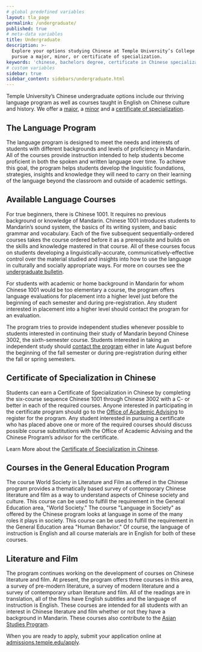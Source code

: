 ```yaml
---
# global predefined variables
layout: tla_page
permalink: /undergraduate/
published: true
# meta-data variables
title: Undergraduate
description: >-
  Explore your options studying Chinese at Temple University’s College of Liberal Arts:
  pursue a major, minor, or certificate of specialization.
keywords: 'chinese, bachelors degree, certificate in Chinese specialization, minor'
# custom variables
sidebar: true
sidebar_content: sidebars/undergraduate.html  
---
```

Temple University’s Chinese undergraduate options include our thriving language program as well as courses taught in English on Chinese culture and history. We offer a [major](#available-language-courses), a [minor](#available-language-courses) and a [certificate of specialization](#certificate-of-specialization-in-chinese).

## The Language Program
The language program is designed to meet the needs and interests of students with different backgrounds and levels of proficiency in Mandarin. All of the courses provide instruction intended to help students become proficient in both the spoken and written language over time. To achieve this goal, the program helps students develop the linguistic foundations, strategies, insights and knowledge they will need to carry on their learning of the language beyond the classroom and outside of academic settings.

## Available Language Courses
For true beginners, there is Chinese 1001. It requires no previous background or knowledge of Mandarin. Chinese 1001 introduces students to Mandarin’s sound system, the basics of its writing system, and basic grammar and vocabulary. Each of the five subsequent sequentially-ordered courses takes the course ordered before it as a prerequisite and builds on the skills and knowledge mastered in that course. All of these courses focus on students developing a linguistically-accurate, communicatively-effective control over the material studied and insights into how to use the language in culturally and socially appropriate ways. For more on courses see the [undergraduate bulletin](http://bulletin.temple.edu/undergraduate/liberal-arts/chinese/#courseinventory).

For students with academic or home background in Mandarin for whom Chinese 1001 would be too elementary a course, the program offers language evaluations for placement into a higher level just before the beginning of each semester and during pre-registration. Any student interested in placement into a higher level should contact the program for an evaluation.

The program tries to provide independent studies whenever possible to students interested in continuing their study of Mandarin beyond Chinese 3002, the sixth-semester course. Students interested in taking an independent study should [contact the program](mailto:mangione@temple.edu) either in late August before the beginning of the fall semester or during pre-registration during either the fall or spring semesters.

## Certificate of Specialization in Chinese
Students can earn a Certificate of Specialization in Chinese by completing the six-course sequence Chinese 1001 through Chinese 3002 with a C- or better in each of the required courses. Anyone interested in participating in the certificate program should go to the [Office of Academic Advising](http://liberalarts.temple.edu/advising) to register for the program. Any student interested in pursuing a certificate who has placed above one or more of the required courses should discuss possible course substitutions with the Office of Academic Advising and the Chinese Program’s advisor for the certificate. 

Learn More about the [Certificate of Specialization in Chinese](http://bulletin.temple.edu/undergraduate/liberal-arts/certificate-programs/certificate-chinese/).

## Courses in the General Education Program
The course World Society in Literature and Film as offered in the Chinese program provides a thematically based survey of contemporary Chinese literature and film as a way to understand aspects of Chinese society and culture. This course can be used to fulfill the requirement in the General Education area, "World Society." The course "Language in Society" as offered by the Chinese program looks at language in some of the many roles it plays in society. This course can be used to fulfill the requirement in the General Education area "Human Behavior." Of course, the language of instruction is English and all course materials are in English for both of these courses.

## Literature and Film
The program continues working on the development of courses on Chinese literature and film. At present, the program offers three courses in this area, a survey of pre-modern literature, a survey of modern literature and a survey of contemporary urban literature and film. All of the readings are in translation, all of the films have English subtitles and the language of instruction is English. These courses are intended for all students with an interest in Chinese literature and film whether or not they have a background in Mandarin. These courses also contribute to the [Asian Studies Program](http://www.cla.temple.edu/asian-studies/).

When you are ready to apply, submit your application online at [admissions.temple.edu/apply](admissions.temple.edu/apply).
